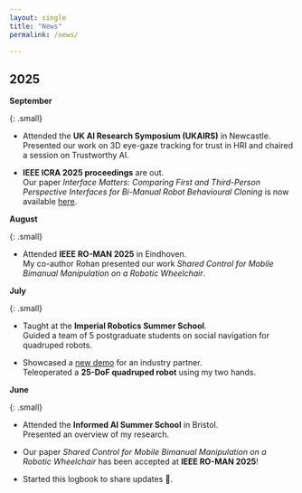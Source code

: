 ```yaml
---
layout: single
title: "News"
permalink: /news/

---
```


## 2025

**September**

{: .small}
- Attended the **UK AI Research Symposium (UKAIRS)** in Newcastle.  
Presented our work on 3D eye-gaze tracking for trust in HRI and chaired a session on Trustworthy AI.

- **IEEE ICRA 2025 proceedings** are out.  
Our paper *Interface Matters: Comparing First and Third-Person Perspective Interfaces for Bi-Manual Robot Behavioural Cloning* is now available [here](https://doi.org/10.1109/ICRA55743.2025.11128110).  


**August**

{: .small}
- Attended **IEEE RO-MAN 2025** in Eindhoven.  
  My co-author Rohan presented our work *Shared Control for Mobile Bimanual Manipulation on a Robotic Wheelchair*.  


**July**

{: .small}
- Taught at the **Imperial Robotics Summer School**.  
  Guided a team of 5 postgraduate students on social navigation for quadruped robots.  

- Showcased a [new demo](https://youtu.be/kcRkVjVtgfw) for an industry partner.  
  Teleoperated a **25-DoF quadruped robot** using my two hands.  


**June**  

{: .small}
- Attended the **Informed AI Summer School** in Bristol.  
  Presented an overview of my research.  

- Our paper *Shared Control for Mobile Bimanual Manipulation on a Robotic Wheelchair* has been accepted at **IEEE RO-MAN 2025**!  

- Started this logbook to share updates 🙂.  
